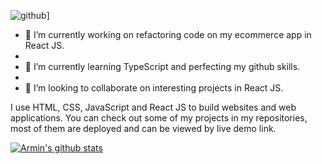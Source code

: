 ![github](https://img.shields.io/badge/GitHub-000000?style=for-the-badge&logo=GitHub&logoColor=white)]

- 🔭 I’m currently working on refactoring code on my ecommerce app in React JS.
- 
- 🌱 I’m currently learning TypeScript and perfecting my github skills.
- 
- 👯 I’m looking to collaborate on interesting projects in React JS.

I use HTML, CSS, JavaScript and React JS to build websites and web applications. You can check out some of my projects in my repositories, most of them are deployed and can be viewed by live demo link.



[![Armin's github stats](https://github-readme-stats.vercel.app/api?username=arminCicic&count_private=true&show_icons=true&theme=radical&hide_rank=false)](https://github.com/anuraghazra/github-readme-stats)
